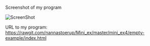 Screenshot of my program 

![ScreenShot](https://github.com/nannastoerup/Mini_ex/blob/master/mini_ex4/screenshot%20mini_ex4.png)

URL to my program: https://rawgit.com/nannastoerup/Mini_ex/master/mini_ex4/empty-example/index.html 
